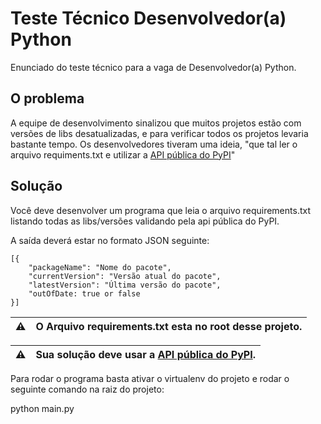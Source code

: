 # Teste Técnico Desenvolvedor(a) Python

Enunciado do teste técnico para a vaga de Desenvolvedor(a) Python.

## O problema

A equipe de desenvolvimento sinalizou que muitos projetos estão com versões de libs desatualizadas,
e para verificar todos os projetos levaria bastante tempo. Os desenvolvedores tiveram uma ideia, 
"que tal ler o arquivo requiments.txt e utilizar a [API pública do PyPI](https://warehouse.readthedocs.io/api-reference/json.html)"

## Solução

Você deve desenvolver um programa que leia o arquivo requirements.txt
listando todas as libs/versões validando pela api pública do PyPI.

A saída deverá estar no formato JSON seguinte:

```
[{
    "packageName": "Nome do pacote",
    "currentVersion": "Versão atual do pacote",
    "latestVersion": "Última versão do pacote",
    "outOfDate: true or false
}]
```

| ⚠️ | O Arquivo requirements.txt esta no root desse projeto. |
| --- | --- |

| ⚠️ | Sua solução deve usar a [API pública do PyPI](https://warehouse.readthedocs.io/api-reference/json.html). |
| --- | --- |


Para rodar o programa basta ativar o virtualenv do projeto e rodar o seguinte comando na raiz do projeto:

python main.py